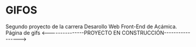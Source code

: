 # GIFOS
Segundo proyecto de la carrera Desarollo Web Front-End de Acámica. Página de gifs
<---------------PROYECTO EN CONSTRUCCIÓN----------------->
